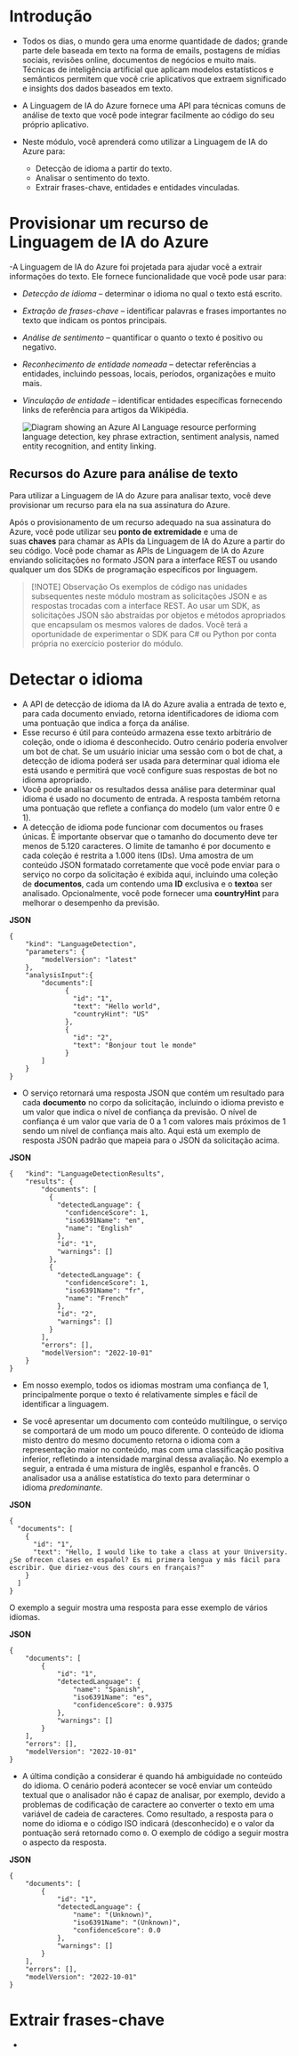 # Introdução
- Todos os dias, o mundo gera uma enorme quantidade de dados; grande parte dele baseada em texto na forma de emails, postagens de mídias sociais, revisões online, documentos de negócios e muito mais. Técnicas de inteligência artificial que aplicam modelos estatísticos e semânticos permitem que você crie aplicativos que extraem significado e insights dos dados baseados em texto.

- A Linguagem de IA do Azure fornece uma API para técnicas comuns de análise de texto que você pode integrar facilmente ao código do seu próprio aplicativo.

- Neste módulo, você aprenderá como utilizar a Linguagem de IA do Azure para:
	- Detecção de idioma a partir do texto.
	- Analisar o sentimento do texto.
	- Extrair frases-chave, entidades e entidades vinculadas.

# Provisionar um recurso de Linguagem de IA do Azure
-A Linguagem de IA do Azure foi projetada para ajudar você a extrair informações do texto. Ele fornece funcionalidade que você pode usar para:

- _Detecção de idioma_ – determinar o idioma no qual o texto está escrito.
    
- _Extração de frases-chave_ – identificar palavras e frases importantes no texto que indicam os pontos principais.
    
- _Análise de sentimento_ – quantificar o quanto o texto é positivo ou negativo.
    
- _Reconhecimento de entidade nomeada_ – detectar referências a entidades, incluindo pessoas, locais, períodos, organizações e muito mais.
    
- _Vinculação de entidade_ – identificar entidades específicas fornecendo links de referência para artigos da Wikipédia.
    
    ![Diagram showing an Azure AI Language resource performing language detection, key phrase extraction, sentiment analysis, named entity recognition, and entity linking.](https://learn.microsoft.com/pt-br/training/wwl-data-ai/analyze-text-ai-language/media/text-analytics-resource.png)
    

## Recursos do Azure para análise de texto
Para utilizar a Linguagem de IA do Azure para analisar texto, você deve provisionar um recurso para ela na sua assinatura do Azure.

Após o provisionamento de um recurso adequado na sua assinatura do Azure, você pode utilizar seu **ponto de extremidade** e uma de suas **chaves** para chamar as APIs da Linguagem de IA do Azure a partir do seu código. Você pode chamar as APIs de Linguagem de IA do Azure enviando solicitações no formato JSON para a interface REST ou usando qualquer um dos SDKs de programação específicos por linguagem.

>[!NOTE] Observação
>Os exemplos de código nas unidades subsequentes neste módulo mostram as solicitações JSON e as respostas trocadas com a interface REST. Ao usar um SDK, as solicitações JSON são abstraídas por objetos e métodos apropriados que encapsulam os mesmos valores de dados. Você terá a oportunidade de experimentar o SDK para C# ou Python por conta própria no exercício posterior do módulo.

# Detectar o idioma
- A API de detecção de idioma da IA do Azure avalia a entrada de texto e, para cada documento enviado, retorna identificadores de idioma com uma pontuação que indica a força da análise.
- Esse recurso é útil para conteúdo armazena esse texto arbitrário de coleção, onde o idioma é desconhecido. Outro cenário poderia envolver um bot de chat. Se um usuário iniciar uma sessão com o bot de chat, a detecção de idioma poderá ser usada para determinar qual idioma ele está usando e permitirá que você configure suas respostas de bot no idioma apropriado.
- Você pode analisar os resultados dessa análise para determinar qual idioma é usado no documento de entrada. A resposta também retorna uma pontuação que reflete a confiança do modelo (um valor entre 0 e 1).
- A detecção de idioma pode funcionar com documentos ou frases únicas. É importante observar que o tamanho do documento deve ter menos de 5.120 caracteres. O limite de tamanho é por documento e cada coleção é restrita a 1.000 itens (IDs). Uma amostra de um conteúdo JSON formatado corretamente que você pode enviar para o serviço no corpo da solicitação é exibida aqui, incluindo uma coleção de **documentos**, cada um contendo uma **ID** exclusiva e o **texto**a ser analisado. Opcionalmente, você pode fornecer uma **countryHint** para melhorar o desempenho da previsão.

**JSON**
```
{
    "kind": "LanguageDetection",
    "parameters": {
        "modelVersion": "latest"
    },
    "analysisInput":{
        "documents":[
              {
                "id": "1",
                "text": "Hello world",
                "countryHint": "US"
              },
              {
                "id": "2",
                "text": "Bonjour tout le monde"
              }
        ]
    }
}
```

- O serviço retornará uma resposta JSON que contém um resultado para cada **documento** no corpo da solicitação, incluindo o idioma previsto e um valor que indica o nível de confiança da previsão. O nível de confiança é um valor que varia de 0 a 1 com valores mais próximos de 1 sendo um nível de confiança mais alto. Aqui está um exemplo de resposta JSON padrão que mapeia para o JSON da solicitação acima.

**JSON**
```
{   "kind": "LanguageDetectionResults",
    "results": {
        "documents": [
          {
            "detectedLanguage": {
              "confidenceScore": 1,
              "iso6391Name": "en",
              "name": "English"
            },
            "id": "1",
            "warnings": []
          },
          {
            "detectedLanguage": {
              "confidenceScore": 1,
              "iso6391Name": "fr",
              "name": "French"
            },
            "id": "2",
            "warnings": []
          }
        ],
        "errors": [],
        "modelVersion": "2022-10-01"
    }
}

```

- Em nosso exemplo, todos os idiomas mostram uma confiança de 1, principalmente porque o texto é relativamente simples e fácil de identificar a linguagem.

- Se você apresentar um documento com conteúdo multilíngue, o serviço se comportará de um modo um pouco diferente. O conteúdo de idioma misto dentro do mesmo documento retorna o idioma com a representação maior no conteúdo, mas com uma classificação positiva inferior, refletindo a intensidade marginal dessa avaliação. No exemplo a seguir, a entrada é uma mistura de inglês, espanhol e francês. O analisador usa a análise estatística do texto para determinar o idioma _predominante_.

**JSON**
```
{
  "documents": [
    {
      "id": "1",
      "text": "Hello, I would like to take a class at your University. ¿Se ofrecen clases en español? Es mi primera lengua y más fácil para escribir. Que diriez-vous des cours en français?"
    }
  ]
}
```

O exemplo a seguir mostra uma resposta para esse exemplo de vários idiomas.

**JSON**
```
{
    "documents": [
        {
            "id": "1",
            "detectedLanguage": {
                "name": "Spanish",
                "iso6391Name": "es",
                "confidenceScore": 0.9375
            },
            "warnings": []
        }
    ],
    "errors": [],
    "modelVersion": "2022-10-01"
}
```

- A última condição a considerar é quando há ambiguidade no conteúdo do idioma. O cenário poderá acontecer se você enviar um conteúdo textual que o analisador não é capaz de analisar, por exemplo, devido a problemas de codificação de caractere ao converter o texto em uma variável de cadeia de caracteres. Como resultado, a resposta para o nome do idioma e o código ISO indicará (desconhecido) e o valor da pontuação será retornado como `0`. O exemplo de código a seguir mostra o aspecto da resposta.

**JSON**
```
{
    "documents": [
        {
            "id": "1",
            "detectedLanguage": {
                "name": "(Unknown)",
                "iso6391Name": "(Unknown)",
                "confidenceScore": 0.0
            },
            "warnings": []
        }
    ],
    "errors": [],
    "modelVersion": "2022-10-01"
}
```

# Extrair frases-chave
- 